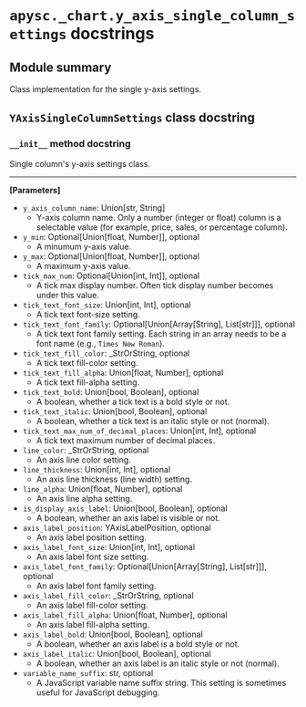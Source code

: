 # `apysc._chart.y_axis_single_column_settings` docstrings

## Module summary

Class implementation for the single y-axis settings.

## `YAxisSingleColumnSettings` class docstring

### `__init__` method docstring

Single column's y-axis settings class.<hr>

**[Parameters]**

- `y_axis_column_name`: Union[str, String]
  - Y-axis column name. Only a number (integer or float) column is a selectable value (for example, price, sales, or percentage column).
- `y_min`: Optional[Union[float, Number]], optional
  - A minumum y-axis value.
- `y_max`: Optional[Union[float, Number]], optional
  - A maximum y-axis value.
- `tick_max_num`: Optional[Union[int, Int]], optional
  - A tick max display number. Often tick display number becomes under this value.
- `tick_text_font_size`: Union[int, Int], optional
  - A tick text font-size setting.
- `tick_text_font_family`: Optional[Union[Array[String], List[str]]], optional
  - A tick text font family setting. Each string in an array needs to be a font name (e.g., `Times New Roman`).
- `tick_text_fill_color`: _StrOrString, optional
  - A tick text fill-color setting.
- `tick_text_fill_alpha`: Union[float, Number], optional
  - A tick text fill-alpha setting.
- `tick_text_bold`: Union[bool, Boolean], optional
  - A boolean, whether a tick text is a bold style or not.
- `tick_text_italic`: Union[bool, Boolean], optional
  - A boolean, whether a tick text is an italic style or not (normal).
- `tick_text_max_num_of_decimal_places`: Union[int, Int], optional
  - A tick text maximum number of decimal places.
- `line_color`: _StrOrString, optional
  - An axis line color setting.
- `line_thickness`: Union[int, Int], optional
  - An axis line thickness (line width) setting.
- `line_alpha`: Union[float, Number], optional
  - An axis line alpha setting.
- `is_display_axis_label`: Union[bool, Boolean], optional
  - A boolean, whether an axis label is visible or not.
- `axis_label_position`: YAxisLabelPosition, optional
  - An axis label position setting.
- `axis_label_font_size`: Union[int, Int], optional
  - An axis label font size setting.
- `axis_label_font_family`: Optional[Union[Array[String], List[str]]], optional
  - An axis label font family setting.
- `axis_label_fill_color`: _StrOrString, optional
  - An axis label fill-color setting.
- `axis_label_fill_alpha`: Union[float, Number], optional
  - An axis label fill-alpha setting.
- `axis_label_bold`: Union[bool, Boolean], optional
  - A boolean, whether an axis label is a bold style or not.
- `axis_label_italic`: Union[bool, Boolean], optional
  - A boolean, whether an axis label is an italic style or not (normal).
- `variable_name_suffix`: str, optional
  - A JavaScript variable name suffix string. This setting is sometimes useful for JavaScript debugging.